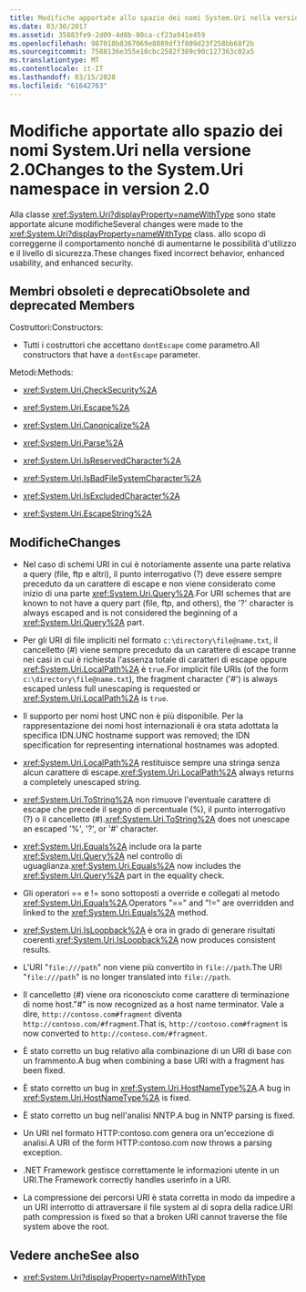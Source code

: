 ```yaml
---
title: Modifiche apportate allo spazio dei nomi System.Uri nella versione 2.0
ms.date: 03/30/2017
ms.assetid: 35883fe9-2d09-4d8b-80ca-cf23a941e459
ms.openlocfilehash: 987010b8367069e8089df3f809d23f258bb68f2b
ms.sourcegitcommit: 7588136e355e10cbc2582f389c90c127363c02a5
ms.translationtype: MT
ms.contentlocale: it-IT
ms.lasthandoff: 03/15/2020
ms.locfileid: "61642763"
---
```

# <a name="changes-to-the-systemuri-namespace-in-version-20"></a><span data-ttu-id="b426c-102">Modifiche apportate allo spazio dei nomi System.Uri nella versione 2.0</span><span class="sxs-lookup"><span data-stu-id="b426c-102">Changes to the System.Uri namespace in version 2.0</span></span>

<span data-ttu-id="b426c-103">Alla classe <xref:System.Uri?displayProperty=nameWithType> sono state apportate alcune modifiche</span><span class="sxs-lookup"><span data-stu-id="b426c-103">Several changes were made to the <xref:System.Uri?displayProperty=nameWithType> class.</span></span> <span data-ttu-id="b426c-104">allo scopo di correggerne il comportamento nonché di aumentarne le possibilità d'utilizzo e il livello di sicurezza.</span><span class="sxs-lookup"><span data-stu-id="b426c-104">These changes fixed incorrect behavior, enhanced usability, and enhanced security.</span></span>

## <a name="obsolete-and-deprecated-members"></a><span data-ttu-id="b426c-105">Membri obsoleti e deprecati</span><span class="sxs-lookup"><span data-stu-id="b426c-105">Obsolete and deprecated Members</span></span>

 <span data-ttu-id="b426c-106">Costruttori:</span><span class="sxs-lookup"><span data-stu-id="b426c-106">Constructors:</span></span>

- <span data-ttu-id="b426c-107">Tutti i costruttori che accettano `dontEscape` come parametro.</span><span class="sxs-lookup"><span data-stu-id="b426c-107">All constructors that have a `dontEscape` parameter.</span></span>

 <span data-ttu-id="b426c-108">Metodi:</span><span class="sxs-lookup"><span data-stu-id="b426c-108">Methods:</span></span>

- <xref:System.Uri.CheckSecurity%2A>

- <xref:System.Uri.Escape%2A>

- <xref:System.Uri.Canonicalize%2A>

- <xref:System.Uri.Parse%2A>

- <xref:System.Uri.IsReservedCharacter%2A>

- <xref:System.Uri.IsBadFileSystemCharacter%2A>

- <xref:System.Uri.IsExcludedCharacter%2A>

- <xref:System.Uri.EscapeString%2A>

## <a name="changes"></a><span data-ttu-id="b426c-109">Modifiche</span><span class="sxs-lookup"><span data-stu-id="b426c-109">Changes</span></span>

- <span data-ttu-id="b426c-110">Nel caso di schemi URI in cui è notoriamente assente una parte relativa a query (file, ftp e altri), il punto interrogativo (?) deve essere sempre preceduto da un carattere di escape e non viene considerato come inizio di una parte <xref:System.Uri.Query%2A>.</span><span class="sxs-lookup"><span data-stu-id="b426c-110">For URI schemes that are known to not have a query part (file, ftp, and others), the '?' character is always escaped and is not considered the beginning of a <xref:System.Uri.Query%2A> part.</span></span>

- <span data-ttu-id="b426c-111">Per gli URI di file impliciti nel formato `c:\directory\file@name.txt`, il cancelletto (#) viene sempre preceduto da un carattere di escape tranne nei casi in cui è richiesta l'assenza totale di caratteri di escape oppure <xref:System.Uri.LocalPath%2A> è `true`.</span><span class="sxs-lookup"><span data-stu-id="b426c-111">For implicit file URIs (of the form `c:\directory\file@name.txt`), the fragment character ('#') is always escaped unless full unescaping is requested or <xref:System.Uri.LocalPath%2A> is `true`.</span></span>

- <span data-ttu-id="b426c-112">Il supporto per nomi host UNC non è più disponibile. Per la rappresentazione dei nomi host internazionali è ora stata adottata la specifica IDN.</span><span class="sxs-lookup"><span data-stu-id="b426c-112">UNC hostname support was removed; the IDN specification for representing international hostnames was adopted.</span></span>

- <span data-ttu-id="b426c-113"><xref:System.Uri.LocalPath%2A> restituisce sempre una stringa senza alcun carattere di escape.</span><span class="sxs-lookup"><span data-stu-id="b426c-113"><xref:System.Uri.LocalPath%2A> always returns a completely unescaped string.</span></span>

- <span data-ttu-id="b426c-114"><xref:System.Uri.ToString%2A> non rimuove l'eventuale carattere di escape che precede il segno di percentuale (%), il punto interrogativo (?) o il cancelletto (#).</span><span class="sxs-lookup"><span data-stu-id="b426c-114"><xref:System.Uri.ToString%2A> does not unescape an escaped '%', '?', or '#' character.</span></span>

- <span data-ttu-id="b426c-115"><xref:System.Uri.Equals%2A> include ora la parte <xref:System.Uri.Query%2A> nel controllo di uguaglianza.</span><span class="sxs-lookup"><span data-stu-id="b426c-115"><xref:System.Uri.Equals%2A> now includes the <xref:System.Uri.Query%2A> part in the equality check.</span></span>

- <span data-ttu-id="b426c-116">Gli operatori == e != sono sottoposti a override e collegati al metodo <xref:System.Uri.Equals%2A>.</span><span class="sxs-lookup"><span data-stu-id="b426c-116">Operators "==" and "!=" are overridden and linked to the <xref:System.Uri.Equals%2A> method.</span></span>

- <span data-ttu-id="b426c-117"><xref:System.Uri.IsLoopback%2A> è ora in grado di generare risultati coerenti.</span><span class="sxs-lookup"><span data-stu-id="b426c-117"><xref:System.Uri.IsLoopback%2A> now produces consistent results.</span></span>

- <span data-ttu-id="b426c-118">L'URI "`file:///path`" non viene più convertito in `file://path`.</span><span class="sxs-lookup"><span data-stu-id="b426c-118">The URI "`file:///path`" is no longer translated into `file://path`.</span></span>

- <span data-ttu-id="b426c-119">Il cancelletto (#) viene ora riconosciuto come carattere di terminazione di nome host.</span><span class="sxs-lookup"><span data-stu-id="b426c-119">"#" is now recognized as a host name terminator.</span></span> <span data-ttu-id="b426c-120">Vale a dire, `http://contoso.com#fragment` diventa `http://contoso.com/#fragment`.</span><span class="sxs-lookup"><span data-stu-id="b426c-120">That is, `http://contoso.com#fragment` is now converted to `http://contoso.com/#fragment`.</span></span>

- <span data-ttu-id="b426c-121">È stato corretto un bug relativo alla combinazione di un URI di base con un frammento.</span><span class="sxs-lookup"><span data-stu-id="b426c-121">A bug when combining a base URI with a fragment has been fixed.</span></span>

- <span data-ttu-id="b426c-122">È stato corretto un bug in <xref:System.Uri.HostNameType%2A>.</span><span class="sxs-lookup"><span data-stu-id="b426c-122">A bug in <xref:System.Uri.HostNameType%2A> is fixed.</span></span>

- <span data-ttu-id="b426c-123">È stato corretto un bug nell'analisi NNTP.</span><span class="sxs-lookup"><span data-stu-id="b426c-123">A bug in NNTP parsing is fixed.</span></span>

- <span data-ttu-id="b426c-124">Un URI nel formato HTTP:contoso.com genera ora un'eccezione di analisi.</span><span class="sxs-lookup"><span data-stu-id="b426c-124">A URI of the form HTTP:contoso.com now throws a parsing exception.</span></span>

- <span data-ttu-id="b426c-125">.NET Framework gestisce correttamente le informazioni utente in un URI.</span><span class="sxs-lookup"><span data-stu-id="b426c-125">The Framework correctly handles userinfo in a URI.</span></span>

- <span data-ttu-id="b426c-126">La compressione dei percorsi URI è stata corretta in modo da impedire a un URI interrotto di attraversare il file system al di sopra della radice.</span><span class="sxs-lookup"><span data-stu-id="b426c-126">URI path compression is fixed so that a broken URI cannot traverse the file system above the root.</span></span>

## <a name="see-also"></a><span data-ttu-id="b426c-127">Vedere anche</span><span class="sxs-lookup"><span data-stu-id="b426c-127">See also</span></span>

- <xref:System.Uri?displayProperty=nameWithType>
